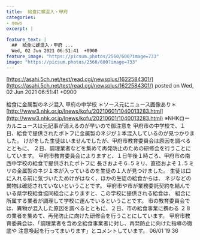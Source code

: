 ```yaml
---
title:  給食に螺混入・甲府 
categories:
- news
excerpt: |
  
feature_text: |
  ##  給食に螺混入・甲府 ...
  Wed, 02 Jun 2021 06:51:41  +0900
feature_image: "https://picsum.photos/2560/600?image=733"
image: "https://picsum.photos/2560/600?image=733"
---
```


[https://asahi.5ch.net/test/read.cgi/newsplus/1622584301/](https://asahi.5ch.net/test/read.cgi/newsplus/1622584301/)
posted on Wed, 02 Jun 2021 06:51:41  +0900

<!--more-->

給食に金属製のネジ混入 甲府の中学校 ＊ソース元にニュース画像あり＊ [http://www3.nhk.or.jp/lnews/kofu/20210601/1040013283.html](http://www3.nhk.or.jp/lnews/kofu/20210601/1040013283.html) ※NHKローカルニュースは元記事が消えるのが早いので御注意を 甲府市の中学校で、１日、給食で提供されたポトフに金属製のネジが１本混入しているのが見つかりました。 けがをした生徒はいませんでしたが、甲府市教育委員会は原因を調べるとともに、 ２日、調理業者などを集めて再発防止のための研修会を行うことにしています。 甲府市教育委員会によりますと、１日午後１時ごろ、甲府市の南西中学校の給食で提供されたポトフに 長さおよそ６.５ミリ、直径およそ１.５ミリの金属製のネジ１本が入っているのを生徒の１人が見つけました。 生徒は口に入れる前に気づいたためけがはなく、ほかの生徒の給食からは、 ネジなどの異物は確認されていないということです。 甲府市や市が業務委託契約を結んでいる県学校給食協同組合によりますと、この学校に提供される給食は、 組合に所属する業者が調理して学校に運んでいるということです。 市の教育委員会では、異物が混入した原因を調べるとともに、２日、市の給食事業に携わる ２８の業者を集めて、再発防止に向けた研修会を行うことにしています。 甲府市教育委員会は、「調理業者を含め全給食事業者に対し、再発防止に向けた指導の徹底や 注意喚起を行ってまいります」とコメントしています。 06/01 19:36
